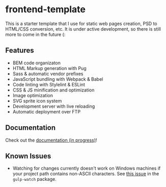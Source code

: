 frontend-template
=================
This is a starter template that I use for static web pages creation, PSD to
HTML/CSS conversion, etc. It is under active development, so there is still
more to come in the future (:

Features
--------
* BEM code organizaton
* HTML Markup generation with Pug
* Sass & automatic vendor prefixes
* JavaScript bundling with Webpack & Babel
* Code linting with Stylelint & ESLint
* CSS & JS minification and optimization
* Image optimization
* SVG sprite icon system
* Development server with live reloading
* Automatic deployment over FTP

Documentation
-------------
Check out the [documentation (in progress)](/docs/README.md)!

Known Issues
------------
* Watching for changes currently doesn't work on Windows machines if your 
  project path contains non-ASCII characters. See
  [this issue](https://github.com/floatdrop/gulp-watch/issues/306) in the
  `gulp-watch` package.